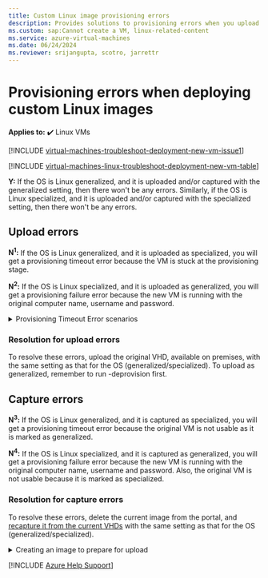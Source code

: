 ```yaml
---
title: Custom Linux image provisioning errors
description: Provides solutions to provisioning errors when you upload or capture a generalized VM image as a specialized Linux VM image or vice versa.
ms.custom: sap:Cannot create a VM, linux-related-content
ms.service: azure-virtual-machines
ms.date: 06/24/2024
ms.reviewer: srijangupta, scotro, jarrettr
---
```

# Provisioning errors when deploying custom Linux images

**Applies to:** :heavy_check_mark: Linux VMs

[!INCLUDE [virtual-machines-troubleshoot-deployment-new-vm-issue1](../../../includes/azure/virtual-machines-troubleshoot-deployment-new-vm-issue1-include.md)]

[!INCLUDE [virtual-machines-linux-troubleshoot-deployment-new-vm-table](../../../includes/azure/virtual-machines-linux-troubleshoot-deployment-new-vm-table.md)]

**Y:** If the OS is Linux generalized, and it is uploaded and/or captured with the generalized setting, then there won't be any errors. Similarly, if the OS is Linux specialized, and it is uploaded and/or captured with the specialized setting, then there won't be any errors.

## Upload errors

**N<sup>1</sup>:** If the OS is Linux generalized, and it is uploaded as specialized, you will get a provisioning timeout error because the VM is stuck at the provisioning stage.

**N<sup>2</sup>:** If the OS is Linux specialized, and it is uploaded as generalized, you will get a provisioning failure error because the new VM is running with the original computer name, username and password.

<details>
  <summary>Provisioning Timeout Error scenarios</summary>
# Provisioning Timeout Error: Linux Generalized OS Uploaded as Specialized

When a Linux Generalized Operating System (OS) is uploaded as Specialized, it may result in a provisioning timeout error, causing the Virtual Machine (VM) to get stuck during provisioning. This issue typically arises due to the fundamental differences in configuration between generalized and specialized images. Here are some possible scenarios and their explanations:

## Scenario 1: Persistent Network Configuration Conflicts
- **Issue**: Generalized images are designed to remove unique identifiers and specific configurations, making them ready for new deployments. Uploading a generalized image as specialized may cause network conflicts, as persistent network configurations might still exist.
- **Cause**: Residual network settings or DHCP client IDs remain in the image, causing the system to hang as it tries to acquire a new IP address during provisioning.
- **Solution**: Verify and remove any static network configurations or identifiers before uploading the image.

## Scenario 2: SSH Key or Password Reset Errors
- **Issue**: Generalized images do not retain user-specific configurations like SSH keys or passwords. During provisioning, the VM may attempt to reset these configurations, but the settings are either absent or misconfigured, leading to timeouts.
- **Cause**: Without predefined SSH keys or passwords, the provisioning service is unable to complete the configuration.
- **Solution**: Ensure that the VM configuration includes SSH or password authentication methods compatible with the OS state.

## Scenario 3: Missing Cloud-Init or Waagent Configuration
- **Issue**: Generalized images require initialization tools (like `cloud-init` or `waagent`) to set up the VM during the first boot. If these configurations are missing or incompatible, provisioning stalls.
- **Cause**: In specialized images, initial setup scripts are already configured, whereas generalized images rely on these initialization tools for configuration.
- **Solution**: Validate that `cloud-init` or `waagent` is properly configured in the image before uploading.

## Scenario 4: System Identity Issues
- **Issue**: Specialized images retain system-specific identities (hostname, UUIDs, etc.), which are absent in generalized images. During provisioning, the system fails to configure these identifiers properly, causing delays.
- **Cause**: The lack of unique identifiers prevents the VM from fully initializing.
- **Solution**: Ensure all unique identifiers are removed or generalized before uploading.

## Scenario 5: Incompatible Kernel or Module Settings
- **Issue**: Specialized images may have specific kernel modules or settings enabled that are incompatible with generalized deployment.
- **Cause**: Generalized images typically remove custom kernel settings, while specialized images may retain these, causing issues during provisioning.
- **Solution**: Confirm that the kernel and module settings in the image are compatible with the deployment environment.
</details>


### Resolution for upload errors

To resolve these errors, upload the original VHD, available on premises, with the same setting as that for the OS (generalized/specialized). To upload as generalized, remember to run -deprovision first.

## Capture errors

**N<sup>3</sup>:** If the OS is Linux generalized, and it is captured as specialized, you will get a provisioning timeout error because the original VM is not usable as it is marked as generalized.

**N<sup>4</sup>:** If the OS is Linux specialized, and it is captured as generalized, you will get a provisioning failure error because the new VM is running with the original computer name, username and password. Also, the original VM is not usable because it is marked as specialized.

### Resolution for capture errors

To resolve these errors, delete the current image from the portal, and [recapture it from the current VHDs](/azure/virtual-machines/linux/capture-image) with the same setting as that for the OS (generalized/specialized).

<details>
  <summary>Creating an image to prepare for upload</summary>

# Creating a Linux Image from Disk on Premises for Azure

## Prerequisites
- Access to the Linux machine whose disk you want to image.
- Azure CLI installed on your local machine.
- An Azure account with appropriate permissions to upload images.

## Step-by-Step Guide

### 1. Prepare the Linux Machine
Ensure that the Linux machine is prepared for imaging. This includes stopping unnecessary services and cleaning up temporary files.

```sh
sudo systemctl stop <service-name>
sudo apt-get clean
sudo rm -rf /tmp/*
```

### 2. Create a Disk Image Using `dd`
Use the `dd` command to create an image of the disk. Replace `/dev/sdX` with the appropriate disk identifier.

```sh
sudo dd if=/dev/sdX of=/path/to/output/image.img bs=4M
```

### 3. Compress the Disk Image
Compress the disk image to save space and reduce upload time.

```sh
gzip /path/to/output/image.img
```

### 4. Install Azure CLI
If not already installed, install the Azure CLI on your local machine.

```sh
curl -sL https://aka.ms/InstallAzureCLIDeb | sudo bash
```

### 5. Login to Azure
Log in to your Azure account using the Azure CLI.

```sh
az login
```

### 6. Create a Resource Group (if needed)
Create a resource group where you will store the image.

```sh
az group create --name <ResourceGroupName> --location <Location>
```

### 7. Create a Storage Account
Create a storage account to upload the image.

```sh
az storage account create --name <StorageAccountName> --resource-group <ResourceGroupName> --location <Location> --sku Standard_LRS
```

### 8. Create a Storage Container
Create a storage container within the storage account.

```sh
az storage container create --account-name <StorageAccountName> --name <ContainerName>
```

### 9. Upload the Disk Image to Azure Storage
Upload the compressed disk image to the storage container.

```sh
az storage blob upload --account-name <StorageAccountName> --container-name <ContainerName> --name image.img.gz --file /path/to/output/image.img.gz
```

### 10. Create a Managed Disk from the Uploaded VHD
Create a managed disk from the uploaded VHD.

```sh
az disk create --resource-group <ResourceGroupName> --name <DiskName> --source https://<StorageAccountName>.blob.core.windows.net/<ContainerName>/image.img.gz
```

### 11. Create an Image from the Managed Disk
Create an image from the managed disk.

```sh
az image create --resource-group <ResourceGroupName> --name <ImageName> --source <DiskName>
```

### 12. Verify the Image
Verify that the image has been created successfully.

```sh
az image show --resource-group <ResourceGroupName> --name <ImageName>
```

## Conclusion
You have now created a Linux image from an on-premises disk and uploaded it to Azure. You can use this image to create new virtual machines in your Azure environment.
</details>

[!INCLUDE [Azure Help Support](../../../includes/azure-help-support.md)]
